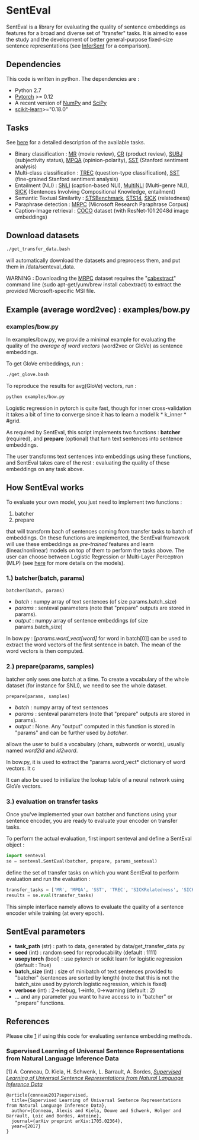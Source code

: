 # SentEval

SentEval is a library for evaluating the quality of sentence embeddings as features for a broad and diverse set of "transfer" tasks. It is aimed to ease the study and the development of better general-purpose fixed-size sentence representations (see [InferSent](https://arxiv.org/pdf/1705.02364.pdf) for a comparison).

## Dependencies

This code is written in python. The dependencies are :

* Python 2.7
* [Pytorch](http://pytorch.org/) >= 0.12
* A recent version of [NumPy](http://www.numpy.org/) and [SciPy](http://www.scipy.org/)
* [scikit-learn](http://scikit-learn.org/stable/index.html)>="0.18.0"


## Tasks

See [here](https://arxiv.org/pdf/1705.02364.pdf) for a detailed description of the available tasks.
* Binary classification : [MR](https://nlp.stanford.edu/~sidaw/home/projects:nbsvm) (movie review), [CR](https://nlp.stanford.edu/~sidaw/home/projects:nbsvm) (product review), [SUBJ](https://nlp.stanford.edu/~sidaw/home/projects:nbsvm) (subjectivity status), [MPQA](https://nlp.stanford.edu/~sidaw/home/projects:nbsvm) (opinion-polarity), [SST](https://nlp.stanford.edu/sentiment/index.html) (Stanford sentiment analysis)
* Multi-class classification : [TREC](http://cogcomp.cs.illinois.edu/Data/QA/QC/) (question-type classification), [SST](http://www.aclweb.org/anthology/P13-1045) (fine-grained Stanford sentiment analysis)
* Entailment (NLI) : [SNLI](https://nlp.stanford.edu/projects/snli/) (caption-based NLI), [MultiNLI](https://www.nyu.edu/projects/bowman/multinli/) (Multi-genre NLI), [SICK](http://clic.cimec.unitn.it/composes/sick.html) (Sentences Involving Compositional Knowledge, entailment)
* Semantic Textual Similarity : [STSBenchmark](http://ixa2.si.ehu.es/stswiki/index.php/STSbenchmark#Results), [STS14](http://alt.qcri.org/semeval2014/task10/), [SICK](http://clic.cimec.unitn.it/composes/sick.html) (relatedness)
* Paraphrase detection : [MRPC](https://aclweb.org/aclwiki/index.php?title=Paraphrase_Identification_(State_of_the_art)) (Microsoft Research Paraphrase Corpus)
* Caption-Image retrieval : [COCO](http://mscoco.org/) dataset (with ResNet-101 2048d image embeddings)


## Download datasets

```bash
./get_transfer_data.bash
```
will automatically download the datasets and preprocess them, and put them in /data/senteval_data.

WARNING : Downloading the [MRPC](https://www.microsoft.com/en-us/download/details.aspx?id=52398) dataset requires the "[cabextract](https://www.cabextract.org.uk/#install)" command line (sudo apt-get/yum/brew install cabextract) to extract the provided Microsoft-specific MSI file.

## Example (average word2vec) : examples/bow.py

### examples/bow.py

In examples/bow.py, we provide a minimal example for evaluating the quality of the *average of word vectors* (word2vec or GloVe) as sentence embeddings. 

To get GloVe embeddings, run :
```bash
./get_glove.bash
```

To reproduce the results for avg(GloVe) vectors, run :  
```bash
python examples/bow.py
```

Logistic regression in pytorch is quite fast, though for inner cross-validation it takes a bit of time to converge since it has to learn a model k * k_inner * #grid.

As required by SentEval, this script implements two functions : **batcher** (required), and **prepare** (optional) that turn text sentences into sentence embeddings.

The user transforms text sentences into embeddings using these functions, and SentEval takes care of the rest : evaluating the quality of these embeddings on any task above.

## How SentEval works

To evaluate your own model, you just need to implement two functions : 

1. batcher
2. prepare

that will transform bach of sentences coming from transfer tasks to batch of embeddings.
On these functions are implemented, the SentEval framework will use these embeddings as *pre-trained* features and learn (linear/nonlinear) models on top of them to perform the tasks above. The user can choose between Logistic Regression or Multi-Layer Perceptron (MLP) (see [here](https://arxiv.org/pdf/1705.02364.pdf) for more details on the models).

### 1.) batcher(batch, params)
```
batcher(batch, params)
```
* *batch* : numpy array of text sentences (of size params.batch_size)
* *params* : senteval parameters (note that "prepare" outputs are stored in params).
* *output* : numpy array of sentence embeddings (of size params.batch_size)

In bow.py : [*params.word_vect[word]* for word in batch[0]] can be used to extract the word vectors of the first sentence in batch.
The mean of the word vectors is then computed.

### 2.) prepare(params, samples)

batcher only sees one batch at a time. To create a vocabulary of the whole dataset (for instance for SNLI), we need to see the whole dataset.

```
prepare(params, samples)
```
* *batch* : numpy array of text sentences
* *params* : senteval parameters (note that "prepare" outputs are stored in params).
* *output* : None. Any "output" computed in this function is stored in "params" and can be further used by *batcher*.

allows the user to build a vocabulary (chars, subwords or words), usually named *word2id* and *id2word*.

In bow.py, it is used to extract the "params.word_vect* dictionary of word vectors. It c

It can also be used to initialize the lookup table of a neural network using GloVe vectors.



### 3.) evaluation on transfer tasks

Once you've implemented your own batcher and functions using your sentence encoder, you are ready to evaluate your encoder on transfer tasks.

To perform the actual evaluation, first import senteval and define a SentEval object :
```python
import senteval
se = senteval.SentEval(batcher, prepare, params_senteval)
```
define the set of transfer tasks on which you want SentEval to perform evaluation and run the evaluation : 
```python
transfer_tasks = ['MR', 'MPQA', 'SST', 'TREC', 'SICKRelatedness', 'SICKEntailment', 'MRPC', 'ImageAnnotation']
results = se.eval(transfer_tasks)
```

This simple interface namely allows to evaluate the quality of a sentence encoder while training (at every epoch).

## SentEval parameters
* **task_path** (str) : path to data, generated by data/get_transfer_data.py
* **seed** (int) : random seed for reproducability (default : 1111)
* **usepytorch** (bool) : use pytorch or scikit learn for logistic regression (default : True)
* **batch_size** (int) : size of minibatch of text sentences provided to "batcher" (sentences are sorted by length) (note that this is not the batch_size used by pytorch logistic regression, which is fixed)
* **verbose** (int) : 2->debug, 1->info, 0->warning (default : 2)
* ... and any parameter you want to have access to in "batcher" or "prepare" functions.



## References

Please cite [1](https://arxiv.org/abs/1705.02364) if using this code for evaluating sentence embedding methods.

### Supervised Learning of Universal Sentence Representations from Natural Language Inference Data

[1] A. Conneau, D. Kiela, H. Schwenk, L. Barrault, A. Bordes, [*Supervised Learning of Universal Sentence Representations from Natural Language Inference Data*](https://arxiv.org/abs/1705.02364)

```
@article{conneau2017supervised,
  title={Supervised Learning of Universal Sentence Representations from Natural Language Inference Data},
  author={Conneau, Alexis and Kiela, Douwe and Schwenk, Holger and Barrault, Loic and Bordes, Antoine},
  journal={arXiv preprint arXiv:1705.02364},
  year={2017}
}
```
